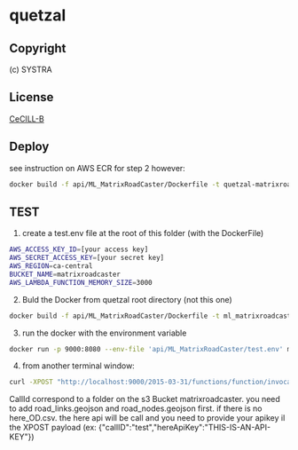 
# quetzal
## Copyright
(c) SYSTRA
## License
[CeCILL-B](LICENSE.md)
## Deploy

see instruction on AWS ECR
for step 2 however:
```bash
docker build -f api/ML_MatrixRoadCaster/Dockerfile -t quetzal-matrixroadcaster-api .
```
## TEST

1) create a test.env file at the root of this folder (with the DockerFile)
```bash
AWS_ACCESS_KEY_ID=[your access key]
AWS_SECRET_ACCESS_KEY=[your secret key]
AWS_REGION=ca-central
BUCKET_NAME=matrixroadcaster
AWS_LAMBDA_FUNCTION_MEMORY_SIZE=3000
```
2) Buld the Docker from quetzal root directory (not this one)
```bash
docker build -f api/ML_MatrixRoadCaster/Dockerfile -t ml_matrixroadcaster:latest .
```
3) run the docker with the environment variable
```bash
docker run -p 9000:8080 --env-file 'api/ML_MatrixRoadCaster/test.env' ml_matrixroadcaster 
```
4) from another terminal window:
```bash
curl -XPOST "http://localhost:9000/2015-03-31/functions/function/invocations" -d '{"callID":"test"}'
```
CallId correspond to a folder on the s3 Bucket matrixroadcaster. you need to add road_links.geojson and road_nodes.geojson first. if there is no here_OD.csv. the here api will be call and you need to provide your apikey il the XPOST payload (ex: {"callID":"test","hereApiKey":"THIS-IS-AN-API-KEY"})